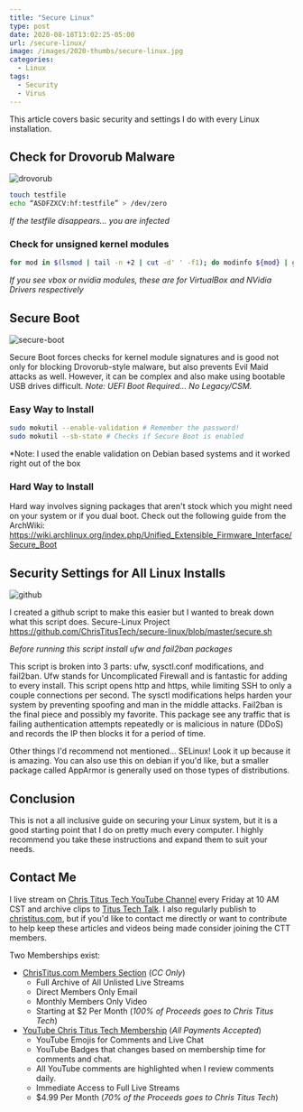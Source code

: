 ```yaml
---
title: "Secure Linux"
type: post
date: 2020-08-18T13:02:25-05:00
url: /secure-linux/
image: /images/2020-thumbs/secure-linux.jpg
categories:
  - Linux
tags:
  - Security
  - Virus
---
```

This article covers basic security and settings I do with every Linux installation.
<!--more-->

## Check for Drovorub Malware

![drovorub](/images/2020/drovorub/drovorub.jpg)

```bash
touch testfile
echo “ASDFZXCV:hf:testfile” > /dev/zero
```
*If the testfile disappears... you are infected* 

### Check for unsigned kernel modules

```bash
for mod in $(lsmod | tail -n +2 | cut -d' ' -f1); do modinfo ${mod} | grep -q "signature" || echo "no signature for module: ${mod}" ; done
```
*If you see vbox or nvidia modules, these are for VirtualBox and NVidia Drivers respectively*

## Secure Boot

![secure-boot](/images/2020/drovorub/secure-boot.jpg)

Secure Boot forces checks for kernel module signatures and is good not only for blocking Drovorub-style malware, but also prevents Evil Maid attacks as well. However, it can be complex and also make using bootable USB drives difficult. _Note: UEFI Boot Required... No Legacy/CSM._

### Easy Way to Install

```bash
sudo mokutil --enable-validation # Remember the password!
sudo mokutil --sb-state # Checks if Secure Boot is enabled
```
*Note: I used the enable validation on Debian based systems and it worked right out of the box

### Hard Way to Install

Hard way involves signing packages that aren't stock which you might need on your system or if you dual boot. Check out the following guide from the ArchWiki: <https://wiki.archlinux.org/index.php/Unified_Extensible_Firmware_Interface/Secure_Boot>

## Security Settings for All Linux Installs

![github](/images/github.png)

I created a github script to make this easier but I wanted to break down what this script does. Secure-Linux Project <https://github.com/ChrisTitusTech/secure-linux/blob/master/secure.sh>

*Before running this script install ufw and fail2ban packages*

This script is broken into 3 parts: ufw, sysctl.conf modifications, and fail2ban. Ufw stands for Uncomplicated Firewall and is fantastic for adding to every install. This script opens http and https, while limiting SSH to only a couple connections per second. The sysctl modifications helps harden your system by preventing spoofing and man in the middle attacks. Fail2ban is the final piece and possibly my favorite. This package see any traffic that is failing authentication attempts repeatedly or is malicious in nature (DDoS) and records the IP then blocks it for a period of time.

Other things I'd recommend not mentioned... SELinux! Look it up because it is amazing. You can also use this on debian if you'd like, but a smaller package called AppArmor is generally used on those types of distributions. 

## Conclusion

This is not a all inclusive guide on securing your Linux system, but it is a good starting point that I do on pretty much every computer. I highly recommend you take these instructions and expand them to suit your needs. 

## Contact Me

I live stream on [Chris Titus Tech YouTube Channel][1] every Friday at 10 AM CST and archive clips to [Titus Tech Talk][2]. I also regularly publish to [christitus.com][3], but if you'd like to contact me directly or want to contribute to help keep these articles and videos being made consider joining the CTT members. 

Two Memberships exist:
- [ChrisTitus.com Members Section][4] (_CC Only_)
  - Full Archive of All Unlisted Live Streams
  - Direct Members Only Email
  - Monthly Members Only Video
  - Starting at $2 Per Month (_100% of Proceeds goes to Chris Titus Tech_)
- [YouTube Chris Titus Tech Membership][5] (_All Payments Accepted_)
  - YouTube Emojis for Comments and Live Chat
  - YouTube Badges that changes based on membership time for comments and chat.
  - All YouTube comments are highlighted when I review comments daily. 
  - Immediate Access to Full Live Streams
  - $4.99 Per Month (_70% of the Proceeds goes to Chris Titus Tech_)

 [1]: https://www.youtube.com/c/ChrisTitusTech
 [2]: https://www.youtube.com/c/ChrisTitusTechStreams
 [3]: https://christitus.com/
 [4]: https://portal.christitus.com
 [5]: https://links.christitus.com/join